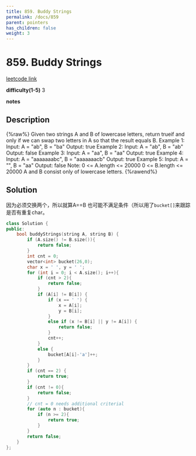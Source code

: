 ```yaml
---
title: 859. Buddy Strings 
permalink: /docs/859
parent: pointers
has_children: false
weight: 3
---
```

# 859. Buddy Strings 

[leetcode link](https://leetcode.com/problems/buddy-strings/)

**difficulty(1-5)**
3

**notes**

## Description

{%raw%}
Given two strings A and B of lowercase letters, return trueif and only if we can swap two letters in A so that the result equals B.
Example 1:
Input: A = "ab", B = "ba"
Output: true
Example 2:
Input: A = "ab", B = "ab"
Output: false
Example 3:
Input: A = "aa", B = "aa"
Output: true
Example 4:
Input: A = "aaaaaaabc", B = "aaaaaaacb"
Output: true
Example 5:
Input: A = "", B = "aa"
Output: false
Note:
0 <= A.length <= 20000
0 <= B.length <= 20000
A and B consist only of lowercase letters.
{%rawend%}

## Solution

因为必须交换两个，所以就算A==B 也可能不满足条件（所以用了`bucket[]`来跟踪是否有重复char。

```c++
class Solution {
public:
    bool buddyStrings(string A, string B) {
        if (A.size() != B.size()){
            return false;
        }
        int cnt = 0;
        vector<int> bucket(26,0);
        char x = ' ', y = ' ';
        for (int i = 0; i < A.size(); i++){
            if (cnt > 2){
                return false;
            }
            if (A[i] != B[i]) {
                if (x == ' ') {
                    x = A[i];
                    y = B[i];
                }
                else if (x != B[i] || y != A[i]) {
                    return false;
                }
                cnt++;
            }
            else {
                bucket[A[i]-'a']++;
            }
        }
        if (cnt == 2) {
            return true;
        }
        if (cnt != 0){
            return false;
        }
        // cnt = 0 needs additional criterial
        for (auto n : bucket){
            if (n >= 2){
                return true;
            }
        }
        return false;
    }
};
```

<!-- 
Default label
{: .label }

Blue label
{: .label .label-blue }

Stable
{: .label .label-green }

New release
{: .label .label-purple }

Coming soon
{: .label .label-yellow }

Deprecated
{: .label .label-red } -->

